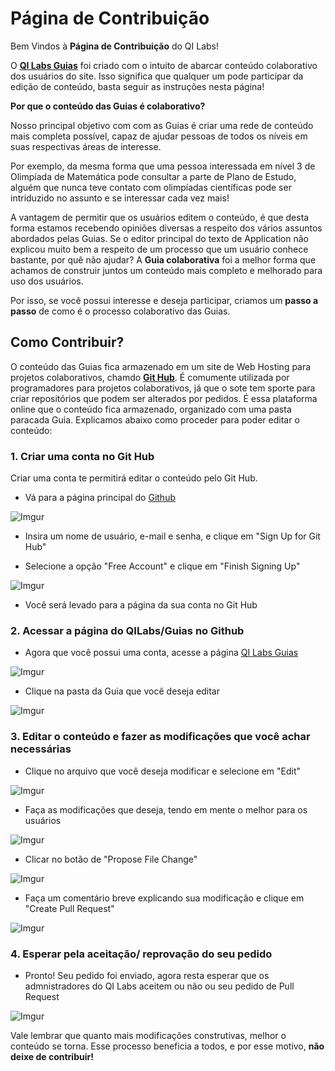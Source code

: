 Página de Contribuição
======================

Bem Vindos à **Página de Contribuição** do QI Labs!

O [**QI Labs Guias**](http://www.qilabs.org/guias) foi criado com o intuito de abarcar conteúdo colaborativo dos usuários do site. Isso significa que qualquer um pode participar da edição de conteúdo, basta seguir as instruções nesta página!

**Por que o conteúdo das Guias é colaborativo?**

Nosso principal objetivo com com as Guias é criar uma rede de conteúdo mais completa possível, capaz de ajudar pessoas de todos os níveis em suas respectivas áreas de interesse.

Por exemplo, da mesma forma que uma pessoa interessada em nível 3 de Olimpíada de Matemática pode consultar a parte de Plano de Estudo, alguém que nunca teve contato com olimpíadas científicas pode ser intriduzido no assunto e se interessar cada vez mais!

A vantagem de permitir que os usuários editem o conteúdo, é que desta forma estamos recebendo opiniões diversas a respeito dos vários assuntos abordados pelas Guias. Se o editor principal do texto de Application não explicou muito bem a respeito de um processo que um usuário conhece bastante, por quê não ajudar? A **Guia colaborativa** foi a melhor forma que achamos de construir juntos um conteúdo mais completo e melhorado para uso dos usuários.

Por isso, se você possui interesse e deseja participar, criamos um **passo a passo** de como é o processo colaborativo das Guias.

## Como Contribuir?

O conteúdo das Guias fica armazenado em um site de Web Hosting para projetos colaborativos, chamdo [**Git Hub**](github.com). É comumente utilizada por programadores para projetos colaborativos, já que o sote tem sporte para criar repositórios que podem ser alterados por pedidos. É essa plataforma online que o conteúdo fica armazenado, organizado com uma pasta paracada Guia. Explicamos abaixo como proceder para poder editar o conteúdo:

### 1. Criar uma conta no Git Hub

Criar uma conta te permitirá editar o conteúdo pelo Git Hub.

- Vá para a página principal do [Github](https://github.com/)

![Imgur](http://i.imgur.com/5jCZXh9.png?1)

- Insira um nome de usuário, e-mail e senha, e clique em "Sign Up for Git Hub"

- Selecione a opção "Free Account" e clique em "Finish Signing Up"

![Imgur](http://i.imgur.com/iU8wChI.png)

- Você será levado para a página da sua conta no Git Hub

### 2. Acessar a página do QILabs/Guias no Github

- Agora que você possui uma conta, acesse a página [QI Labs Guias](https://github.com/QI-Labs/guias)

![Imgur](http://i.imgur.com/h1Vu1zr.png)

- Clique na pasta da Guia que você deseja editar

![Imgur](http://i.imgur.com/FqZhEZs.png)

### 3. Editar o conteúdo e fazer as modificações que você achar necessárias

- Clique no arquivo que você deseja modificar e selecione em "Edit"

![Imgur](http://i.imgur.com/VlAKq8V.png)

- Faça as modificações que deseja, tendo em mente o melhor para os usuários

![Imgur](http://i.imgur.com/YdLFV7d.png)

- Clicar no botão de "Propose File Change"

![Imgur](http://i.imgur.com/1NdBe5B.png)

- Faça um comentário breve explicando sua modificação e clique em "Create Pull Request"

![Imgur](http://i.imgur.com/jTRkkk5.png)

### 4. Esperar pela aceitação/ reprovação do seu pedido

- Pronto! Seu pedido foi enviado, agora resta esperar que os admnistradores do QI Labs aceitem ou não ou seu pedido de Pull Request

![Imgur](http://i.imgur.com/w1T1Io7.png)

Vale lembrar que quanto mais modificações construtivas, melhor o conteúdo se torna. Esse processo beneficia a todos, e por esse motivo, **não deixe de contribuir!**